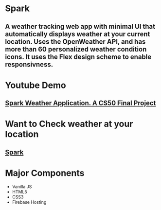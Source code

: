 # Spark

## A weather tracking web app with minimal UI that automatically displays weather at your current location. Uses the OpenWeather API, and has more than 60 personalized weather condition icons. It uses the Flex design scheme to enable responsivness.

# Youtube Demo
## [Spark Weather Application. A CS50 Final Project](https://youtu.be/ezsY_5rktPY)



# Want to Check weather at your location

## [Spark](https://thunder-spark.web.app/)



# Major Components
- Vanilla JS
- HTML5
- CSS3
- Firebase Hosting



